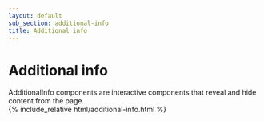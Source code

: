 ```yaml
---
layout: default
sub_section: additional-info
title: Additional info
---
```


# Additional info

<div class="va-introtext" markdown="1">
AdditionalInfo components are interactive components that reveal and hide content from the page.
</div>

<div class="site-c-showcase">
{% include_relative html/additional-info.html %}
</div>

